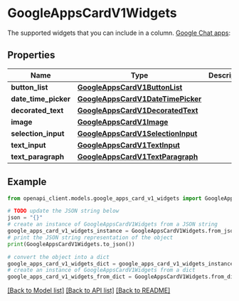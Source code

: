 # GoogleAppsCardV1Widgets

The supported widgets that you can include in a column. [Google Chat apps](https://developers.google.com/chat):

## Properties

Name | Type | Description | Notes
------------ | ------------- | ------------- | -------------
**button_list** | [**GoogleAppsCardV1ButtonList**](GoogleAppsCardV1ButtonList.md) |  | [optional] 
**date_time_picker** | [**GoogleAppsCardV1DateTimePicker**](GoogleAppsCardV1DateTimePicker.md) |  | [optional] 
**decorated_text** | [**GoogleAppsCardV1DecoratedText**](GoogleAppsCardV1DecoratedText.md) |  | [optional] 
**image** | [**GoogleAppsCardV1Image**](GoogleAppsCardV1Image.md) |  | [optional] 
**selection_input** | [**GoogleAppsCardV1SelectionInput**](GoogleAppsCardV1SelectionInput.md) |  | [optional] 
**text_input** | [**GoogleAppsCardV1TextInput**](GoogleAppsCardV1TextInput.md) |  | [optional] 
**text_paragraph** | [**GoogleAppsCardV1TextParagraph**](GoogleAppsCardV1TextParagraph.md) |  | [optional] 

## Example

```python
from openapi_client.models.google_apps_card_v1_widgets import GoogleAppsCardV1Widgets

# TODO update the JSON string below
json = "{}"
# create an instance of GoogleAppsCardV1Widgets from a JSON string
google_apps_card_v1_widgets_instance = GoogleAppsCardV1Widgets.from_json(json)
# print the JSON string representation of the object
print(GoogleAppsCardV1Widgets.to_json())

# convert the object into a dict
google_apps_card_v1_widgets_dict = google_apps_card_v1_widgets_instance.to_dict()
# create an instance of GoogleAppsCardV1Widgets from a dict
google_apps_card_v1_widgets_from_dict = GoogleAppsCardV1Widgets.from_dict(google_apps_card_v1_widgets_dict)
```
[[Back to Model list]](../README.md#documentation-for-models) [[Back to API list]](../README.md#documentation-for-api-endpoints) [[Back to README]](../README.md)


